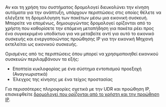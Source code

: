 Αν και τη χρήση του συστήματος δρομολογεί διευκολύνει την κίνηση αυτόματα για την ανάπτυξη, υπάρχουν περιπτώσεις στις οποίες θέλετε να ελέγξετε τη δρομολόγηση των πακέτων μέσω μια εικονική συσκευή. Μπορείτε να επομένως, δημιουργώντας δρομολογεί ορίζονται από το χρήστη που καθορίσετε την επόμενη μεταπήδηση για πακέτα ρέει προς ένα συγκεκριμένο υποδίκτυο για να μεταβείτε αντί για αυτό το εικονικό συσκευής και ενεργοποιώντας προώθησης IP για την εικονική Μηχανή εκτελείται ως εικονικού συσκευής.

Ορισμένες από τις περιπτώσεις όπου μπορεί να χρησιμοποιηθεί εικονικού συσκευών περιλαμβάνουν τα εξής:

- Εποπτεία κυκλοφορίας με ένα σύστημα εντοπισμού προεξοχή (Αναγνωριστικά)
- Έλεγχος της κίνησης με ένα τείχος προστασίας

Για περισσότερες πληροφορίες σχετικά με την UDR και προώθηση IP, επισκεφθείτε [δρομολογεί που ορίζονται από το χρήστη και την προώθηση IP](../articles/virtual-network/virtual-networks-udr-overview.md).
